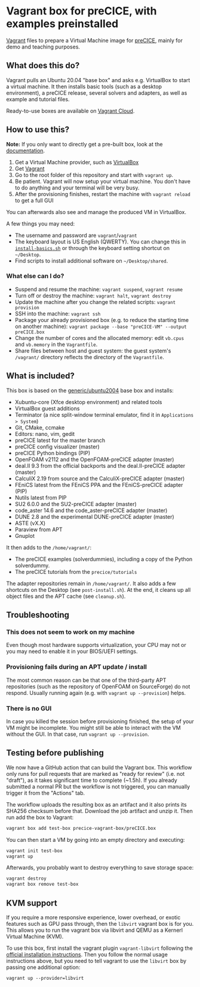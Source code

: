 # Vagrant box for preCICE, with examples preinstalled

[Vagrant](https://www.vagrantup.com/) files to prepare a Virtual Machine image for [preCICE](https://www.precice.org/), mainly for demo and teaching purposes.

## What does this do?

Vagrant pulls an Ubuntu 20.04 "base box" and asks e.g. VirtualBox to start a virtual machine.
It then installs basic tools (such as a desktop environment), a preCICE release,
several solvers and adapters, as well as example and tutorial files.

Ready-to-use boxes are available on [Vagrant Cloud](https://app.vagrantup.com/precice/boxes/precice-vm).

## How to use this?

**Note:** If you only want to directly get a pre-built box, look at the [documentation](https://www.precice.org/installation-vm.html).

1. Get a Virtual Machine provider, such as [VirtualBox](https://www.virtualbox.org/)
2. Get [Vagrant](https://www.vagrantup.com/)
3. Go to the root folder of this repository and start with `vagrant up`.
4. Be patient. Vagrant will now setup your virtual machine. You don't have to do anything and your terminal will be very busy.
5. After the provisioning finishes, restart the machine with `vagrant reload` to get a full GUI

You can afterwards also see and manage the produced VM in VirtualBox.

A few things you may need:

- The username and password are `vagrant`/`vagrant`
- The keyboard layout is US English (QWERTY). You can change this in [`install-basics.sh`](./install-basics.sh) or through the keyboard setting shortcut on `~/Desktop`.
- Find scripts to install additional software on `~/Desktop/shared`.

### What else can I do?

- Suspend and resume the machine: `vagrant suspend`, `vagrant resume`
- Turn off or destroy the machine: `vagrant halt`, `vagrant destroy`
- Update the machine after you change the related scripts: `vagrant provision`
- SSH into the machine: `vagrant ssh`
- Package your already provisioned box (e.g. to reduce the starting time on another machine): `vagrant package --base "preCICE-VM" --output preCICE.box`
- Change the number of cores and the allocated memory: edit `vb.cpus` and `vb.memory` in the `Vagrantfile`.
- Share files between host and guest system: the guest system's `/vagrant/` directory reflects the directory of the `Vagrantfile`.

## What is included?

This box is based on the [generic/ubuntu2004](https://github.com/lavabit/robox/tree/master/scripts/ubuntu2004) base box and installs:

- Xubuntu-core (Xfce desktop environment) and related tools
- VirtualBox guest additions
- Terminator (a nice split-window terminal emulator, find it in `Applications > System`)
- Git, CMake, ccmake
- Editors: nano, vim, gedit
- preCICE latest for the master branch
- preCICE config visualizer (master)
- preCICE Python bindings (PIP)
- OpenFOAM v2112 and the OpenFOAM-preCICE adapter (master)
- deal.II 9.3 from the official backports and the deal.II-preCICE adapter (master)
- CalculiX 2.19 from source and the CalculiX-preCICE adapter (master)
- FEniCS latest from the FEniCS PPA and the FEniCS-preCICE adapter (PIP)
- Nutils latest from PIP
- SU2 6.0.0 and the SU2-preCICE adapter (master)
- code_aster 14.6 and the code_aster-preCICE adapter (master)
- DUNE 2.8 and the experimental DUNE-preCICE adapter (master)
- ASTE (vX.X)
- Paraview from APT
- Gnuplot

It then adds to the `/home/vagrant/`:

- The preCICE examples (solverdummies), including a copy of the Python solverdummy.
- The preCICE tutorials from the `precice/tutorials`

The adapter repositories remain in `/home/vagrant/`.
It also adds a few shortcuts on the Desktop (see `post-install.sh`).
At the end, it cleans up all object files and the APT cache (see `cleanup.sh`).

## Troubleshooting

### This does not seem to work on my machine

Even though most hardware supports virtualization, your CPU may not or you may need to enable it in your BIOS/UEFI settings.

### Provisioning fails during an APT update / install

The most common reason can be that one of the third-party APT repositories
(such as the repository of OpenFOAM on SourceForge) do not respond.
Usually running again (e.g. with `vagrant up --provision`) helps.

### There is no GUI

In case you killed the session before provisioning finished, the setup of your VM might be incomplete. You might still be able to interact with the VM without the GUI. In that case, run `vagrant up --provision`.

## Testing before publishing

We now have a GitHub action that can build the Vagrant box. This workflow only runs for pull requests that are marked as "ready for review" (i.e. not "draft"), as it takes significant time to complete (~1.5h). If you already submitted a normal PR but the workflow is not triggered, you can manually trigger it from the "Actions" tab.

The workflow uploads the resulting box as an artifact and it also prints its SHA256 checksum before that. Download the job artifact and unzip it. Then run add the box to Vagrant:

```bash
vagrant box add test-box precice-vagrant-box/preCICE.box 
```

You can then start a VM by going into an empty directory and executing:

```bash
vagrant init test-box
vagrant up
```

Afterwards, you probably want to destroy everything to save storage space:

```bash
vagrant destroy
vagrant box remove test-box
```

## KVM support

If you require a more responsive experience, lower overhead, or exotic features such as GPU pass through, then the `libvirt` vagrant box is for you.
This allows you to run the vagrant box via libvirt and QEMU as a Kernerl Virtual Machine (KVM).

To use this box, first install the vagrant plugin `vagrant-libvirt` following the [official installation instructions](https://github.com/vagrant-libvirt/vagrant-libvirt#installation).
Then you follow the normal usage instructions above, but you need to tell vagrant to use the `libvirt` box by passing one additional option:
```
vagrant up --provider=libvirt
```
